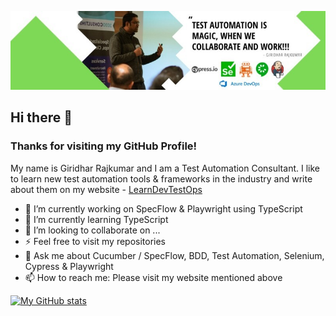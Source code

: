 [![Cover Photo](/assets/images/1612645387999.jpg "Cover Photo")](http://giridharrajkumar.com)

## Hi there 👋
### Thanks for visiting my GitHub Profile!

My name is Giridhar Rajkumar and I am a Test Automation Consultant. I like to learn new test automation tools & frameworks in the industry and write about them on my website - [LearnDevTestOps](http://giridharrajkumar.com) 

- 🔭 I’m currently working on SpecFlow & Playwright using TypeScript
- 🌱 I’m currently learning TypeScript
- 👯 I’m looking to collaborate on ...
- ⚡ Feel free to visit my repositories
- 💬 Ask me about Cucumber / SpecFlow, BDD, Test Automation, Selenium, Cypress & Playwright
- 📫 How to reach me: Please visit my website mentioned above

[![My GitHub stats](https://github-readme-stats.vercel.app/api?username=grajk88)](https://github.com/grajk88/github-readme-stats)

